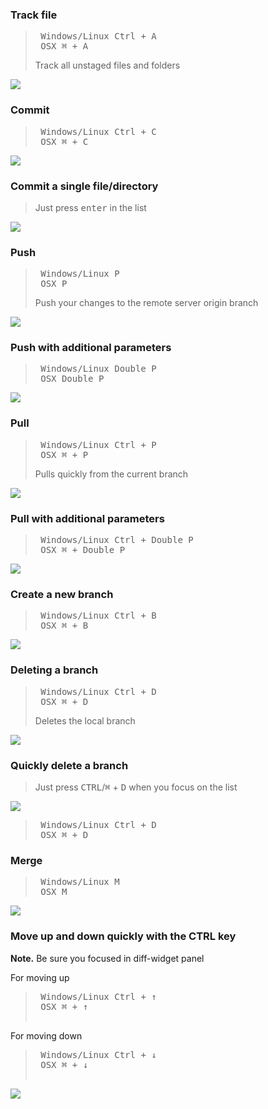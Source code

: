 ### Track file

> <pre>
>  Windows/Linux <kbd>Ctrl</kbd> + <kbd>A</kbd>
>  OSX <kbd>⌘</kbd> + <kbd>A</kbd>
> </pre>
>
> Track all unstaged files and folders

![](https://res.cloudinary.com/dmtrk3yns/image/upload/q_auto/v1539866586/tygit_cheat_sheet/gif/ezgif-4-393342f6e916.gif)

### Commit

> <pre>
>  Windows/Linux <kbd>Ctrl</kbd> + <kbd>C</kbd>
>  OSX <kbd>⌘</kbd> + <kbd>C</kbd>
> </pre>

![](https://res.cloudinary.com/dmtrk3yns/image/upload/q_auto/v1539866652/tygit_cheat_sheet/gif/ezgif-4-59c87269c0c2.gif)

### Commit a single file/directory

> Just press <kbd>enter</kbd> in the list

![](https://res.cloudinary.com/dmtrk3yns/image/upload/q_auto/v1539866847/tygit_cheat_sheet/gif/ezgif-4-0d026211d1e7.gif)

### Push

> <pre>
>  Windows/Linux <kbd>P</kbd>
>  OSX <kbd>P</kbd>
> </pre>
>
> Push your changes to the remote server origin branch

![](https://res.cloudinary.com/dmtrk3yns/image/upload/q_auto/v1539867111/tygit_cheat_sheet/gif/ezgif-4-17ad6cdfcfb2.gif)

### Push with additional parameters

> <pre>
>  Windows/Linux Double <kbd>P</kbd>
>  OSX Double <kbd>P</kbd>
> </pre>

![](https://res.cloudinary.com/dmtrk3yns/image/upload/q_auto/v1539868305/tygit_cheat_sheet/gif/ezgif-4-a209d66f28f0.gif)

### Pull

> <pre>
>  Windows/Linux <kbd>Ctrl</kbd> + <kbd>P</kbd>
>  OSX <kbd>⌘</kbd> + <kbd>P</kbd>
> </pre>
>
> Pulls quickly from the current branch

![](https://res.cloudinary.com/dmtrk3yns/image/upload/q_auto/v1539868447/tygit_cheat_sheet/gif/ezgif-4-1ee60c70a42e.gif)

### Pull with additional parameters

> <pre>
>  Windows/Linux <kbd>Ctrl</kbd> + Double <kbd>P</kbd>
>  OSX <kbd>⌘</kbd> + Double <kbd>P</kbd>
> </pre>

![](https://res.cloudinary.com/dmtrk3yns/image/upload/q_auto/v1539868694/tygit_cheat_sheet/gif/ezgif-4-a32056e68114.gif)

### Create a new branch

> <pre>
>  Windows/Linux <kbd>Ctrl</kbd> + <kbd>B</kbd>
>  OSX <kbd>⌘</kbd> + <kbd>B</kbd>
> </pre>

![](https://res.cloudinary.com/dmtrk3yns/image/upload/q_auto/v1539868893/tygit_cheat_sheet/gif/ezgif-4-15255edf38c5.gif)

### Deleting a branch

> <pre>
>  Windows/Linux <kbd>Ctrl</kbd> + <kbd>D</kbd>
>  OSX <kbd>⌘</kbd> + <kbd>D</kbd>
> </pre>
>
> Deletes the local branch

![](https://res.cloudinary.com/dmtrk3yns/image/upload/q_auto/v1539869067/tygit_cheat_sheet/gif/ezgif-4-00bd7c5c14d2.gif)

### Quickly delete a branch

> Just press <kbd>CTRL</kbd>/<kbd>⌘</kbd> + <kbd>D</kbd> when you focus on the list

![](https://res.cloudinary.com/dmtrk3yns/image/upload/q_auto/v1539869428/tygit_cheat_sheet/gif/ezgif-4-f02ab90b4637.gif)

> <pre>
>  Windows/Linux <kbd>Ctrl</kbd> + <kbd>D</kbd>
>  OSX <kbd>⌘</kbd> + <kbd>D</kbd>
> </pre>

### Merge

> <pre>
>  Windows/Linux <kbd>M</kbd>
>  OSX <kbd>M</kbd>
> </pre>

![](https://res.cloudinary.com/dmtrk3yns/image/upload/q_auto/v1539955346/tygit_cheat_sheet/gif/ezgif-4-0cece79ad2b1.gif)

### Move up and down quickly with the CTRL key

**Note.** Be sure you focused in diff-widget panel

For moving up

> <pre>
>  Windows/Linux <kbd>Ctrl</kbd> + <kbd>↑</kbd>
>  OSX <kbd>⌘</kbd> + <kbd>↑</kbd>

For moving down

> <pre>
>  Windows/Linux <kbd>Ctrl</kbd> + <kbd>↓</kbd>
>  OSX <kbd>⌘</kbd> + <kbd>↓</kbd>

![](https://res.cloudinary.com/dmtrk3yns/image/upload/q_auto/v1540472681/tygit_cheat_sheet/gif/ezgif-5-ec3e6be68fbb.gif)
